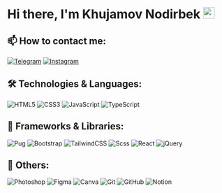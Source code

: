 
# Hi there, I'm Khujamov Nodirbek <img src="https://media.giphy.com/media/hvRJCLFzcasrR4ia7z/giphy.gif" width="26px" height="26px"> 

## 📫 How to contact me:
[![Telegram](https://img.shields.io/badge/-Telegram-F4A508?style=for-the-badge&logo=Telegram&logoColor=black)](https://t.me/ixvadev1)
[![Instagram](https://img.shields.io/badge/-Instagram-F4A508?style=for-the-badge&logo=Instagram&logoColor=black)](https://instagram.com/@ixvadev/)

## 🛠 Technologies & Languages:
![HTML5](https://img.shields.io/badge/-HTML5-F4A508?style=flat-square&logo=html5&logoColor=black)
![CSS3](https://img.shields.io/badge/-CSS3-F4A508?style=flat-square&logo=css3&logoColor=black)
![JavaScript](https://img.shields.io/badge/-JavaScript-F4A508?style=flat-square&logo=javascript&logoColor=black)
![TypeScript](https://img.shields.io/badge/-TypeScript-F4A508?style=flat-square&logo=typescript&logoColor=black)

## 🧰 Frameworks & Libraries:
![Pug](https://img.shields.io/badge/-Pug-F4A508?style=flat-square&logo=pug&logoColor=black)
![Bootstrap](https://img.shields.io/badge/-Bootstrap-F4A508?style=flat-square&logo=bootstrap&logoColor=black)
![TailwindCSS](https://img.shields.io/badge/-TailwindCSS-F4A508?style=flat-square&logo=tailwindcss&logoColor=black)
![Scss](https://img.shields.io/badge/-Sass-F4A508?style=flat-square&logo=sass&logoColor=black)
![React](https://img.shields.io/badge/-React-F4A508?style=flat-square&logo=react&logoColor=black)
![jQuery](https://img.shields.io/badge/-jQuery-F4A508?style=flat-square&logo=jquery&logoColor=black)

## 🔧 Others:
![Photoshop](https://img.shields.io/badge/-Photoshop-F4A508?style=flat-square&logo=adobephotoshop&logoColor=black)
![Figma](https://img.shields.io/badge/-Figma-F4A508?style=flat-square&logo=figma&logoColor=black)
![Canva](https://img.shields.io/badge/-Canva-F4A508?style=flat-square&logo=canva&logoColor=black)
![Git](https://img.shields.io/badge/-Git-F4A508?style=flat-square&logo=git&logoColor=black)
![GitHub](https://img.shields.io/badge/-GitHub-F4A508?style=flat-square&logo=github&logoColor=black)
![Notion](https://img.shields.io/badge/-Notion-F4A508?style=flat-square&logo=notion&logoColor=black)
